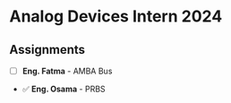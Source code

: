 # Analog Devices Intern 2024

## Assignments
- [ ] **Eng. Fatma** - AMBA Bus
- ✅ **Eng. Osama** - PRBS
